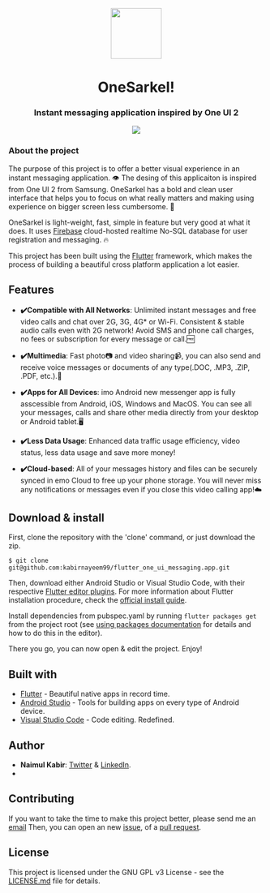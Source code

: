 <p align="center">
  <img src="https://github.com/kabirnayeem99/flutter_one_ui_messaging_app/raw/master/images/logo.png" width="100">
</p>
<h1 align="center">OneSarkel!</h1>
<h3 align="center">Instant messaging application inspired by One UI 2</h3>

<p align="center">
  <a href="https://www.gnu.org/licenses/gpl-3.0.en.html">
    <img src="https://img.shields.io/github/license/jesusrp98/spacex-go.svg?style=for-the-badge">
  </a>
</p>

### About the project

The purpose of this project is to offer a better visual experience in an instant messaging application. 👁 The desing of this applicaiton is inspired from One UI 2 from Samsung. OneSarkel has a bold and clean user interface that helps you to focus on what really matters and making using experience on bigger screen less cumbersome. 📱

OneSarkel is light-weight, fast, simple in feature but very good at what it does. It uses [Firebase](https://firebase.google.com/) cloud-hosted realtime No-SQL database for user registration and messaging. 🔥

This project has been built using the [Flutter](https://flutter.io/) framework, which makes the process of building a beautiful cross platform application a lot easier. 


## Features

- **✔️Compatible with All Networks**: Unlimited instant messages and free video calls and chat over 2G, 3G, 4G* or Wi-Fi. Consistent & stable audio calls even with 2G network! Avoid SMS and phone call charges, no fees or subscription for every message or call.🆓
  
- **✔️Multimedia**: Fast photo📷 and video sharing📹, you can also send and receive voice messages or documents of any type(.DOC, .MP3, .ZIP, .PDF, etc.).📄
  
- **✔️Apps for All Devices**: imo Android new messenger app is fully asscessible from Android, iOS, Windows and MacOS. You can see all your messages, calls and share other media directly from your desktop or Android tablet.🖥️
  
- **✔️Less Data Usage**: Enhanced data traffic usage efficiency, video status, less data usage and save more money!

- **✔️Cloud-based**: All of your messages history and files can be securely synced in emo Cloud to free up your phone storage. You will never miss any notifications or messages even if you close this video calling app!☁️
  

## Download & install

First, clone the repository with the 'clone' command, or just download the zip.

```
$ git clone git@github.com:kabirnayeem99/flutter_one_ui_messaging.app.git
```

Then, download either Android Studio or Visual Studio Code, with their respective [Flutter editor plugins](https://flutter.io/get-started/editor/). For more information about Flutter installation procedure, check the [official install guide](https://flutter.io/get-started/install/).

Install dependencies from pubspec.yaml by running `flutter packages get` from the project root (see [using packages documentation](https://flutter.io/using-packages/#adding-a-package-dependency-to-an-app) for details and how to do this in the editor).

There you go, you can now open & edit the project. Enjoy!

## Built with

- [Flutter](https://flutter.dev/) - Beautiful native apps in record time.
- [Android Studio](https://developer.android.com/studio/index.html/) - Tools for building apps on every type of Android device.
- [Visual Studio Code](https://code.visualstudio.com/) - Code editing. Redefined.

## Author

- **Naimul Kabir**: [Twitter](https://twitter.com/kabirnayeem99) & [LinkedIn](https://www.linkedin.com/in/kabirnayeem99).
- 
## Contributing

If you want to take the time to make this project better, please send me an [email](mailto://kabirnayeem.99@gmail.com) Then, you can open an new [issue](https://github.com/kabirnayeem99/flutter_one_ui_messaging_app/issues/new/choose), of a [pull request](https://github.com/kabirnayeem99/flutter_one_ui_messaging_app/compare).

## License

This project is licensed under the GNU GPL v3 License - see the [LICENSE.md](LICENSE.md) file for details.